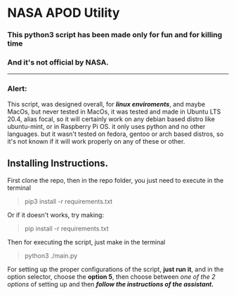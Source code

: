 # NASA APOD Utility

### This python3 script has been made only for fun and for killing time
### And it's not official by NASA.

***

### Alert:
This script, was designed overall, for **_linux enviroments_**, 
and maybe MacOs, but never tested in MacOs, it was tested and made
in Ubuntu LTS 20.4, alias focal, so it will certainly work on any debian
based distro like ubuntu-mint, or in Raspberry Pi OS.
it only uses python and no other languages.
but it wasn't tested on fedora, gentoo or arch based 
distros, so it's not known if it will work properly on 
any of these or other.

## Installing Instructions.
First clone the repo, then in the repo folder, 
you just need to execute in the terminal

> pip3 install -r requirements.txt

Or if it doesn't works, try making:
> pip install -r requirements.txt


Then for executing the script, just make in the terminal


> python3 ./main.py

For setting up the proper configurations of the script,
**just run it**, and in the option selector, choose the
**option 5**, then choose between *one of the 2 options* of setting up
and then ***follow the instructions of the assistant.***
